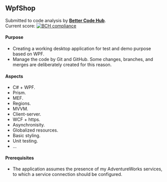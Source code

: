 ## WpfShop

Submitted to code analysis by **[Better Code Hub](https://bettercodehub.com)**.  
Current score: [![BCH compliance](https://bettercodehub.com/edge/badge/a-einstein/WpfShop)](https://bettercodehub.com)  

#### Purpose
* Creating a working desktop application for test and demo purpose based on WPF.
* Manage the code by Git and GitHub. Some changes, branches, and merges are deliberately created for this reason.

#### Aspects
* C# + WPF.
* Prism.
* MEF.
* Regions.
* MVVM.
* Client-server.
* WCF + https.
* Asynchronisity.
* Globalized resources.
* Basic styling.
* Unit testing.
* ...

#### Prerequisites
* The application assumes the presence of my AdventureWorks services, to which a service connection should be configured.